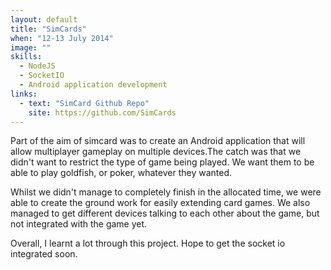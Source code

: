 ```yaml
---
layout: default
title: "SimCards"
when: "12-13 July 2014"
image: ""
skills:
  - NodeJS
  - SocketIO
  - Android application development
links:
  - text: "SimCard Github Repo"
    site: https://github.com/SimCards
---
```


Part of the aim of simcard was to create an Android application that will allow multiplayer gameplay on multiple devices.The catch was that we didn't want to restrict the type of game being played. We want them to be able to play goldfish, or poker, whatever they wanted. 

Whilst we didn't manage to completely finish in the allocated time, we were able to create the ground work for easily extending card games. We also managed to get different devices talking to each other about the game, but not integrated with the game yet. 

Overall, I learnt a lot through this project. Hope to get the socket io integrated soon. 
